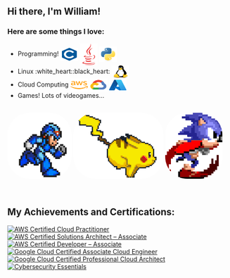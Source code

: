 ## Hi there, I'm William! <br>
### Here are some things I love:
<div>
  <ul>
    <li> 
      Programming! 
      <img align="center" height="30" width="40" src="https://raw.githubusercontent.com/devicons/devicon/master/icons/c/c-plain.svg">
      <img align="center" height="50" width="40" src="https://raw.githubusercontent.com/devicons/devicon/master/icons/java/java-plain.svg">
      <img align="center" height="35" width="40" src="https://raw.githubusercontent.com/devicons/devicon/master/icons/python/python-original.svg">
    </li>
    <li>
      Linux :white_heart::black_heart:
      <img align="center" height="30" width="40" src="https://raw.githubusercontent.com/devicons/devicon/master/icons/linux/linux-original.svg">
    </li>
    <li>
      Cloud Computing
      <img align="center" height="30" width="40" src="https://raw.githubusercontent.com/devicons/devicon/master/icons/amazonwebservices/amazonwebservices-plain-wordmark.svg">
      <img align="center" height="30" width="40" src="https://raw.githubusercontent.com/devicons/devicon/master/icons/googlecloud/googlecloud-original.svg">
      <img align="center" height="26" width="40" src="https://raw.githubusercontent.com/devicons/devicon/master/icons/azure/azure-original.svg">
    </li>
    <li>
      Games! Lots of videogames...
    </li>
  </ul>
</div>

<div style="display: inline_block"><br>
  <img align="center" alt="Megaman" height="150" style="border-radius:50px;" src="https://raw.githubusercontent.com/williamfp4/williamfp4/master/megamen-anima%C3%A7%C3%A3o.gif">
  <img align="center" alt="Pikachu" height="150" style="border-radius:50px;" src="https://raw.githubusercontent.com/williamfp4/williamfp4/master/pikachu-running.gif">
  <img align="center" alt="Sonic" height="150" width="130" style="border-radius:50px;" src="https://raw.githubusercontent.com/williamfp4/williamfp4/master/sonic-running.gif">
</div> <br><br>

## My Achievements and Certifications:

<a href="https://www.credly.com/badges/77751712-95c0-4ee2-85d8-76799841df3a" target="_blank"> <img width="110" alt="AWS Certified Cloud Practitioner" src="https://images.credly.com/size/110x110/images/00634f82-b07f-4bbd-a6bb-53de397fc3a6/image.png"> </a>
<a href="https://www.credly.com/badges/cfceaf26-8dc6-4b82-bdb8-4d73ae99cc57" target="_blank"> <img width="110" alt="AWS Certified Solutions Architect – Associate" src="https://images.credly.com/size/680x680/images/0e284c3f-5164-4b21-8660-0d84737941bc/image.png"> </a>
<a href="https://www.credly.com/badges/e3e7d0de-9d87-4c4d-a661-bc55d63dbdd0" target="_blank"> <img width="110" alt="AWS Certified Developer – Associate" src="https://images.credly.com/size/340x340/images/b9feab85-1a43-4f6c-99a5-631b88d5461b/image.png"> </a>
<a href="https://www.credly.com/badges/1c584fa3-10c2-4cb3-b34c-a96190ba80fc" target="_blank"> <img width="110" alt="Google Cloud Certified Associate Cloud Engineer" src="https://images.credly.com/size/340x340/images/08096465-cbfc-4c3e-93e5-93c5aa61f23e/image.png"> </a>
<a href="https://www.credly.com/badges/dce3f14f-2d83-40ea-8fda-a9f3f852ee6a" target="_blank"> <img width="110" alt="Google Cloud Certified Professional Cloud Architect" src="https://images.credly.com/size/340x340/images/71c579e0-51fd-4247-b493-d2fa8167157a/image.png"> </a>
<a href="https://www.credly.com/badges/a29de511-901a-47e6-be13-66defd0d7209" target="_blank"> <img width="110" alt="Cybersecurity Essentials" src="https://images.credly.com/size/680x680/images/054913b2-e271-49a2-a1a4-9bf1c1f9a404/CyberEssentials.png"> </a>
